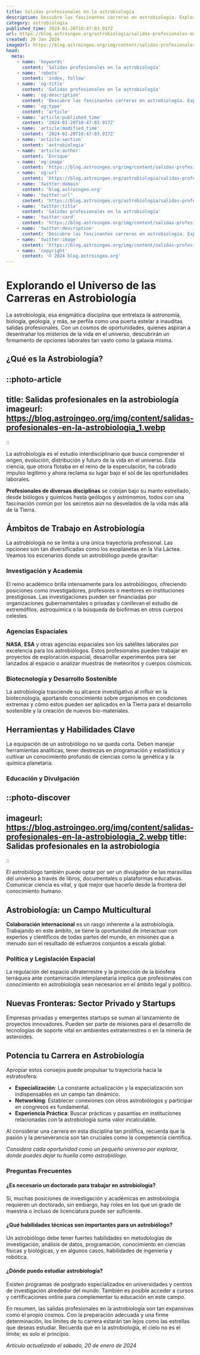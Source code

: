 ```yaml
---
title: Salidas profesionales en la astrobiología
description: Descubre las fascinantes carreras en astrobiología. Explora el universo y la vida más allá de la Tierra con una formación única.
category: astrobiologia
published_time: 2024-01-20T10:47:03.917Z
url: https://blog.astroingeo.org/astrobiologia/salidas-profesionales-en-la-astrobiologia
created: 20 Jan 2024
imageUrl: https://blog.astroingeo.org/img/content/salidas-profesionales-en-la-astrobiologia_1.webp
head:
  meta:
    - name: 'keywords'
      content: 'Salidas profesionales en la astrobiología'
    - name: 'robots'
      content: 'index, follow'
    - name: 'og:title'
      content: 'Salidas profesionales en la astrobiología'
    - name: 'og:description'
      content: 'Descubre las fascinantes carreras en astrobiología. Explora el universo y la vida más allá de la Tierra con una formación única.'
    - name: 'og:type'
      content: 'article'
    - name: 'article:published_time'
      content: '2024-01-20T10:47:03.917Z'
    - name: 'article:modified_time'
      content: '2024-01-20T10:47:03.917Z'
    - name: 'article:section'
      content: 'astrobiologia'
    - name: 'article:author'
      content: 'Enrique'
    - name: 'og:image'
      content: 'https://blog.astroingeo.org/img/content/salidas-profesionales-en-la-astrobiologia_1.webp'
    - name: 'og:url'
      content: 'https://blog.astroingeo.org/astrobiologia/salidas-profesionales-en-la-astrobiologia'
    - name: 'twitter:domain'
      content: 'blog.astroingeo.org'
    - name: 'twitter:url'
      content: 'https://blog.astroingeo.org/astrobiologia/salidas-profesionales-en-la-astrobiologia'
    - name: 'twitter:title'
      content: 'Salidas profesionales en la astrobiología'
    - name: 'twitter:card'
      content: 'https://blog.astroingeo.org/img/content/salidas-profesionales-en-la-astrobiologia_1.webp'
    - name: 'twitter:description'
      content: 'Descubre las fascinantes carreras en astrobiología. Explora el universo y la vida más allá de la Tierra con una formación única.'
    - name: 'twitter:image'
      content: 'https://blog.astroingeo.org/img/content/salidas-profesionales-en-la-astrobiologia_1.webp'
    - name: 'copyright'
      content: '© 2024 blog.astroingeo.org'
---
```

# Explorando el Universo de las Carreras en Astrobiología

La astrobiología, esa enigmática disciplina que entrelaza la astronomía, biología, geología, y más, se perfila como una puerta estelar a inauditas salidas profesionales. Con un cosmos de oportunidades, quienes aspiran a desentrañar los misterios de la vida en el universo, descubrirán un firmamento de opciones laborales tan vasto como la galaxia misma.

## ¿Qué es la Astrobiología?


::photo-article
---
title: Salidas profesionales en la astrobiología
imageurl: https://blog.astroingeo.org/img/content/salidas-profesionales-en-la-astrobiologia_1.webp
---
::


La astrobiología es el estudio interdisciplinario que busca comprender el origen, evolución, distribución y futuro de la vida en el universo. Esta ciencia, que otrora flotaba en el reino de la especulación, ha cobrado impulso legítimo y ahora reclama su lugar bajo el sol de las oportunidades laborales.

**Profesionales de diversas disciplinas** se cobijan bajo su manto estrellado, desde biólogos y químicos hasta geólogos y astrónomos, todos con una fascinación común por los secretos aún no desvelados de la vida más allá de la Tierra.

## Ámbitos de Trabajo en Astrobiología

La astrobiología no se limita a una única trayectoria profesional. Las opciones son tan diversificadas como los exoplanetas en la Vía Láctea. Veamos los escenarios donde un astrobiólogo puede gravitar:

### Investigación y Academia

El reino académico brilla intensamente para los astrobiólogos, ofreciendo posiciones como investigadores, profesores o mentores en instituciones prestigiosas. Las investigaciones pueden ser financiadas por organizaciones gubernamentales o privadas y conllevan el estudio de extremófilos, astroquímica o la búsqueda de biofirmas en otros cuerpos celestes.

### Agencias Espaciales

**NASA**, **ESA** y otras agencias espaciales son los satélites laborales por excelencia para los astrobiólogos. Estos profesionales pueden trabajar en proyectos de exploración espacial, desarrollar experimentos para ser lanzados al espacio o analizar muestras de meteoritos y cuerpos cósmicos.

### Biotecnología y Desarrollo Sostenible

La astrobiología trasciende su alcance investigativo al influir en la biotecnología, aportando conocimiento sobre organismos en condiciones extremas y cómo estos pueden ser aplicados en la Tierra para el desarrollo sostenible y la creación de nuevos bio-materiales.

## Herramientas y Habilidades Clave

La equipación de un astrobiólogo no se queda corta. Deben manejar herramientas analíticas, tener destrezas en programación y estadística y cultivar un conocimiento profundo de ciencias como la genética y la química planetaria.

### Educación y Divulgación


::photo-discover
---
imageurl: https://blog.astroingeo.org/img/content/salidas-profesionales-en-la-astrobiologia_2.webp
title: Salidas profesionales en la astrobiología
---
::


El astrobiólogo también puede optar por ser un divulgador de las maravillas del universo a través de libros, documentales o plataformas educativas. Comunicar ciencia es vital, y qué mejor que hacerlo desde la frontera del conocimiento humano.

## Astrobiología: un Campo Multicultural

**Colaboración internacional** es un rasgo inherente a la astrobiología. Trabajando en este ámbito, se tiene la oportunidad de interactuar con expertos y científicos de todas partes del mundo, en misiones que a menudo son el resultado de esfuerzos conjuntos a escala global.

### Política y Legislación Espacial

La regulación del espacio ultraterrestre y la protección de la biósfera terráquea ante contaminación interplanetaria implica que profesionales con conocimiento en astrobiología sean necesarios en el ámbito legal y político.

## Nuevas Fronteras: Sector Privado y Startups

Empresas privadas y emergentes startups se suman al lanzamiento de proyectos innovadores. Pueden ser parte de misiones para el desarrollo de tecnologías de soporte vital en ambientes extraterrestres o en la minería de asteroides.

## Potencia tu Carrera en Astrobiología

Apropiar estos consejos puede propulsar tu trayectoria hacia la estratosfera:

- **Especialización**: La constante actualización y la especialización son indispensables en un campo tan dinámico.
- **Networking**: Establecer conexiones con otros astrobiólogos y participar en congresos es fundamental.
- **Experiencia Práctica**: Buscar prácticas y pasantías en instituciones relacionadas con la astrobiología suma valor incalculable.

Al considerar una carrera en esta disciplina tan prolífica, recuerda que la pasión y la perseverancia son tan cruciales como la competencia científica.

*Considera cada oportunidad como un pequeño universo por explorar, donde puedes dejar tu huella como astrobiólogo.*

### Preguntas Frecuentes
#### ¿Es necesario un doctorado para trabajar en astrobiología?
Sí, muchas posiciones de investigación y académicas en astrobiología requieren un doctorado, sin embargo, hay roles en los que un grado de maestría o incluso de licenciatura puede ser suficiente.

#### ¿Qué habilidades técnicas son importantes para un astrobiólogo?
Un astrobiólogo debe tener fuertes habilidades en metodologías de investigación, análisis de datos, programación, conocimiento en ciencias físicas y biológicas, y en algunos casos, habilidades de ingeniería y robótica.

#### ¿Dónde puedo estudiar astrobiología?
Existen programas de postgrado especializados en universidades y centros de investigación alrededor del mundo. También es posible acceder a cursos y certificaciones online para complementar tu educación en este campo.

En resumen, las salidas profesionales en la astrobiología son tan expansivas como el propio cosmos. Con la preparación adecuada y una firme determinación, los límites de tu carrera estarán tan lejos como las estrellas que deseas estudiar. Recuerda que en la astrobiología, el cielo no es el límite; es solo el principio.

_Artículo actualizado el sábado, 20 de enero de 2024_